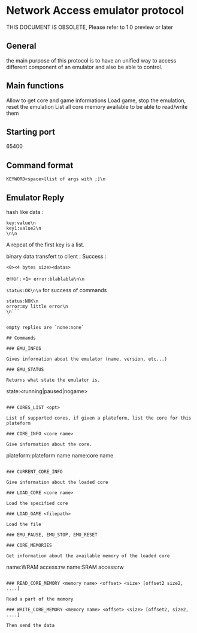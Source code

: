 # Network Access emulator protocol

THIS DOCUMENT IS OBSOLETE, Please refer to 1.0 preview or later

## General

<blabla> the main purpose of this protocol is to have an unified way to access different component of an emulator and also be able to control.

## Main functions

Allow to get core and game informations
Load game, stop the emulation, reset the emulation
List all core memory available to be able to read/write them


## Starting port

65400

## Command format

`KEYWORD<space>[list of args with ;]\n`

## Emulator Reply

hash like data :

```
key:value\n
key1:value2\n
\n\n
```

A repeat of the first key is a list.

binary data transfert to client :
Success :

`<0><4 bytes size><datas>`

error :
 `<1> error:blablabla\n\n`


`status:OK\n\n` for success of commands

```
status:NOK\n
error:my little error\n
\n```


empty replies are `none:none`

## Commands

### EMU_INFOS

Gives information about the emulator (name, version, etc...)

### EMU_STATUS

Returns what state the emulator is.

```
state:<running|paused|nogame>
```

### CORES_LIST <opt>

List of supported cores, if given a plateform, list the core for this plateform

### CORE_INFO <core name>

Give information about the core.

```
plateform:plateform name
name:core name

```

### CURRENT_CORE_INFO

Give information about the loaded core

### LOAD_CORE <core name>

Load the specified core

### LOAD_GAME <filepath>

Load the file

### EMU_PAUSE, EMU_STOP, EMU_RESET

### CORE_MEMORIES

Get information about the available memory of the loaded core

```
name:WRAM
access:rw
name:SRAM
access:rw
```

### READ_CORE_MEMORY <memory name> <offset> <size> [offset2 size2, ....]

Read a part of the memory

### WRITE_CORE_MEMORY <memory name> <offset> <size> [offset2, size2, ....]

Then send the data
